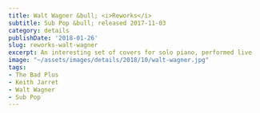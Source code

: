 ```yaml
---
title: Walt Wagner &bull; <i>Reworks</i>
subtitle: Sub Pop &bull; released 2017-11-03
category: details
publishDate: '2018-01-26'
slug: reworks-walt-wagner
excerpt: An interesting set of covers for solo piano, performed live
image: "~/assets/images/details/2018/10/walt-wagner.jpg"
tags:
- The Bad Plus
- Keith Jarret
- Walt Wagner
- Sub Pop
---
```


